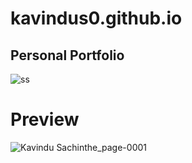 # kavindus0.github.io

## Personal Portfolio

![ss](https://github.com/kavindus0/kavindus0.github.io/assets/126804361/afe06714-fd0c-45fd-b111-64f966bd4a59)

# Preview

![Kavindu Sachinthe_page-0001](https://github.com/kavindus0/kavindus0.github.io/assets/126804361/56aa826f-1592-4889-baca-d188b372e280)
